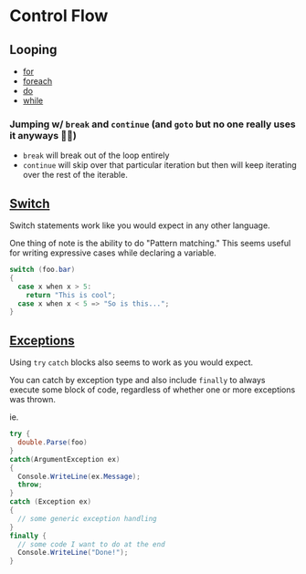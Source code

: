 # Control Flow

## Looping
- [for](https://docs.microsoft.com/en-us/dotnet/csharp/language-reference/keywords/for)
- [foreach](https://docs.microsoft.com/en-us/dotnet/csharp/language-reference/keywords/foreach-in)
- [do](https://docs.microsoft.com/en-us/dotnet/csharp/language-reference/keywords/do)
- [while](https://docs.microsoft.com/en-us/dotnet/csharp/language-reference/keywords/while)

### Jumping w/ `break` and `continue` (and `goto` but no one really uses it anyways 🤷‍♂️)
- `break` will break out of the loop entirely
- `continue` will skip over that particular iteration but then will keep iterating over the rest of the iterable.

## [Switch](https://docs.microsoft.com/en-us/dotnet/csharp/language-reference/keywords/switch)
Switch statements work like you would expect in any other language.

One thing of note is the ability to do "Pattern matching." This seems useful for writing expressive cases while declaring a variable.
```c#
switch (foo.bar) 
{
  case x when x > 5:
    return "This is cool";
  case x when x < 5 => "So is this...";
}
```

## [Exceptions](https://docs.microsoft.com/en-us/dotnet/csharp/programming-guide/exceptions/)
Using `try` `catch` blocks also seems to work as you would expect.

You can catch by exception type and also include `finally` to always execute some block of code, regardless of whether one or more exceptions was thrown.

ie.
```c#
try {
  double.Parse(foo)
} 
catch(ArgumentException ex) 
{
  Console.WriteLine(ex.Message);
  throw;
} 
catch (Exception ex)
{
  // some generic exception handling
} 
finally {
  // some code I want to do at the end
  Console.WriteLine("Done!");
}

```


